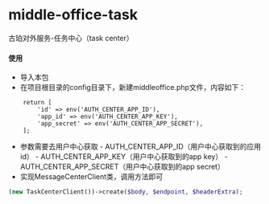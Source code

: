 # middle-office-task
古珀对外服务-任务中心（task center）
#### 使用
-	导入本包
-	在项目根目录的config目录下，新建middleoffice.php文件，内容如下：
```
	return [
		'id' => env('AUTH_CENTER_APP_ID'),
		'app_id' => env('AUTH_CENTER_APP_KEY'),
		'app_secret' => env('AUTH_CENTER_APP_SECRET'),
	];
```
-	参数需要去用户中心获取
		-	AUTH_CENTER_APP_ID（用户中心获取到的应用id）
		-	AUTH_CENTER_APP_KEY（用户中心获取到的app key）
		-	AUTH_CENTER_APP_SECRET（用户中心获取到的app secret）
-	实现MessageCenterClient类，调用方法即可
```php
(new TaskCenterClient())->create($body, $endpoint, $headerExtra);
```
